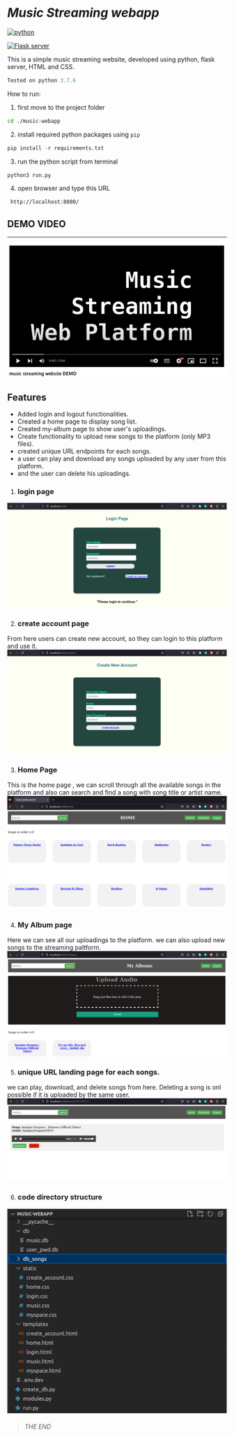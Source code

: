 # _Music Streaming webapp_

[![python](https://www.python.org/static/img/python-logo.png)](https://www.python.org/downloads/)

[![Flask server](https://flask.palletsprojects.com/en/2.2.x/_images/flask-logo.png)](https://flask.palletsprojects.com/en/2.2.x/)

This is a simple music streaming website, developed using python, flask server, HTML and CSS.
```py
Tested on python 3.7.6
```
How to run:
1. first move to the project folder
```sh
cd ./music-webapp
```
2. install required python packages using `pip`
```py
pip install -r requirements.txt
```
3. run the python script from terminal
```sh
python3 run.py
```
4. open browser and type this URL
```html
 http://localhost:8080/
 ```
## DEMO VIDEO 
---
[![Final DEMO video](https://raw.githubusercontent.com/Ribin-Baby/music-webapp/main/junks/11.png)](https://www.youtube.com/watch?v=x1Jx9ohHuhw)

## Features

- Added login and logout functionalities.
- Created a home page to display song list.
- Created my-album page to show user's uploadings. 
- Create functionality to upload new songs to the platform (only MP3 files).
- created unique URL endpoints for each songs.
- a user can play and download any songs uploaded by any user from this platform.
- and the user can delete his uploadings.

1. ### login page
[![img](https://raw.githubusercontent.com/Ribin-Baby/music-webapp/main/junks/2.png)]()

2. ### create account page
From here users can create new account, so they can login to this platform and use it.
[![img](https://raw.githubusercontent.com/Ribin-Baby/music-webapp/main/junks/3.png)]()

3. ### Home Page
This is the home page , we can scroll through all the available songs in the platform and also can search and find a song with song title or artist name.
[![img](https://raw.githubusercontent.com/Ribin-Baby/music-webapp/main/junks/4.png)]()

4. ### My Album page
Here we can see all our uploadings to the platform. we can also upload new songs to the streaming paltform.
[![img](https://raw.githubusercontent.com/Ribin-Baby/music-webapp/main/junks/7.png)]()

5. ### unique URL landing page for each songs.
we can play, download, and delete songs from here.
Deleting a song is onl possible if it is uploaded by the same user.
[![img](https://raw.githubusercontent.com/Ribin-Baby/music-webapp/main/junks/8.png)]()

6. ### code directory structure
[![img](https://raw.githubusercontent.com/Ribin-Baby/music-webapp/main/junks/1.png)]()

> ###### THE END
